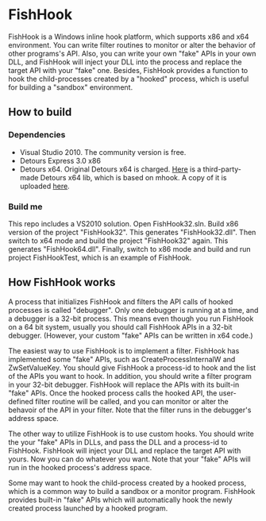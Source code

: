 # FishHook
FishHook is a Windows inline hook platform, which supports x86 and x64 environment. You can write filter routines to monitor or alter the behavior of other programs's API. Also, you can write your own "fake" APIs in your own DLL, and FishHook will inject your DLL into the process and replace the target API with your "fake" one. Besides, FishHook provides a function to hook the child-processes created by a "hooked" process, which is useful for building a "sandbox" environment.

## How to build
### Dependencies
 * Visual Studio 2010. The community version is free.
 * Detours Express 3.0 x86
 * Detours x64. Original Detours x64 is charged. [Here](http://bbs.pediy.com/showthread.php?t=156369) is a third-party-made Detours x64 lib, which is based on mhook. A copy of it is uploaded [here](https://github.com/Menooker/FishHook/files/605676/Detours.V3.0.x64.zip).
 
### Build me
This repo includes a VS2010 solution. Open FishHook32.sln. Build x86 version of the project "FishHook32". This generates "FishHook32.dll". Then switch to x64 mode and build the project "FishHook32" again. This generates "FishHook64.dll". Finally, switch to x86 mode and build and run project FishHookTest, which is an example of FishHook.

## How FishHook works
A process that initializes FishHook and filters the API calls of hooked processes is called "debugger". Only one debugger is running at a time, and a debugger is a 32-bit process. This means even though you run FishHook on a 64 bit system, usually you should call FishHook APIs in a 32-bit debugger. (However, your custom "fake" APIs can be written in x64 code.)

The easiest way to use FishHook is to implement a filter. FishHook has implemented some "fake" APIs, such as CreateProcessInternalW and ZwSetValueKey. You should give FishHook a process-id to hook and the list of the APIs you want to hook. In addition, you should write a filter program in your 32-bit debugger. FishHook will replace the APIs with its built-in "fake" APIs. Once the hooked process calls the hooked API, the user-defined filter routine will be called, and you can monitor or alter the behavoir of the API in your filter. Note that the filter runs in the debugger's address space.

The other way to utilize FishHook is to use custom hooks. You should write the your "fake" APIs in DLLs, and pass the DLL and a process-id to FishHook. FishHook will inject your DLL and replace the target API with yours. Now you can do whatever you want. Note that your "fake" APIs will run in the hooked process's address space.

Some may want to hook the child-process created by a hooked process, which is a common way to build a sandbox or a monitor program. FishHook provides built-in "fake" APIs which will automatically hook the newly created process launched by a hooked program. 
